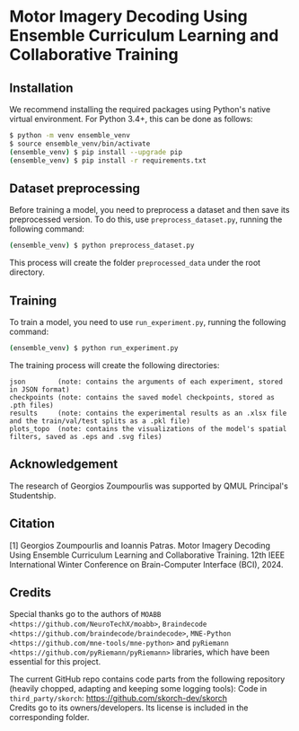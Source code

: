 # Motor Imagery Decoding Using Ensemble Curriculum Learning and Collaborative Training

## Installation

We recommend installing the required packages using Python's native virtual environment. For Python 3.4+, this can be done as follows:

```bash
$ python -m venv ensemble_venv
$ source ensemble_venv/bin/activate
(ensemble_venv) $ pip install --upgrade pip
(ensemble_venv) $ pip install -r requirements.txt
```

## Dataset preprocessing

Before training a model, you need to preprocess a dataset and then save its preprocessed version. To do this, use `preprocess_dataset.py`, running the following command:

```bash
(ensemble_venv) $ python preprocess_dataset.py
```

This process will create the folder `preprocessed_data` under the root directory.

## Training

To train a model, you need to use `run_experiment.py`, running the following command:

```bash
(ensemble_venv) $ python run_experiment.py
```

The training process will create the following directories:

```
json        (note: contains the arguments of each experiment, stored in JSON format)
checkpoints (note: contains the saved model checkpoints, stored as .pth files)
results     (note: contains the experimental results as an .xlsx file and the train/val/test splits as a .pkl file)
plots_topo  (note: contains the visualizations of the model's spatial filters, saved as .eps and .svg files)
```

## Acknowledgement

The research of Georgios Zoumpourlis was supported by QMUL Principal's Studentship.

## Citation

[1] Georgios Zoumpourlis and Ioannis Patras. Motor Imagery Decoding Using Ensemble Curriculum Learning and Collaborative Training. 12th IEEE International Winter Conference on Brain-Computer Interface (BCI), 2024.

## Credits

Special thanks go to the authors of `MOABB <https://github.com/NeuroTechX/moabb>`, `Braindecode <https://github.com/braindecode/braindecode>`, `MNE-Python <https://github.com/mne-tools/mne-python>` and `pyRiemann <https://github.com/pyRiemann/pyRiemann>` libraries, which have been essential for this project.

The current GitHub repo contains code parts from the following repository (heavily chopped, adapting and keeping some logging tools):
Code in `third_party/skorch`: https://github.com/skorch-dev/skorch <br />
Credits go to its owners/developers. Its license is included in the corresponding folder.
